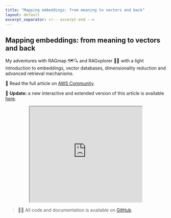 ```yaml
---
title: "Mapping embeddings: from meaning to vectors and back"
layout: default
excerpt_separator: <!-- excerpt-end -->
---
```


## Mapping embeddings: from meaning to vectors and back

<!-- excerpt-start -->

My adventures with RAGmap 🗺️🔍 and RAGxplorer 🦙🦺 with a light introduction to embeddings, vector databases, dimensionality reduction and advanced retrieval mechanisms.

📝 Read the full article on [AWS Community](https://community.aws/content/2eoCtgociSBhGfirRM0Tk0PSgxH/mapping-embeddings-from-meaning-to-vectors-and-back).

📢 **Update:** a new interactive and extended version of this article is available [here](https://jgalego.github.io/MappingEmbeddings/).

<div align="center">
<iframe width="70%" height="300px" src="https://jgalego.github.io/MappingEmbeddings">
Your browser doesn't support iframes? Really?!
</iframe>
</div>

<!-- excerpt-end -->

> 👨‍💻 All code and documentation is available on [GitHub](https://github.com/JGalego/YOLambda).